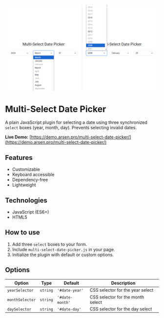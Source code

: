 <kbd>
    <img src="img/multi-select-date-picker.png" alt="Multi-Select Date Picker">
</kbd>


# Multi-Select Date Picker
A plain JavaScript plugin for selecting a date using three synchronized `select` boxes
(year, month, day). Prevents selecting invalid dates.


**Live Demo:**
[https://demo.arsen.pro/multi-select-date-picker/](https://demo.arsen.pro/multi-select-date-picker/)


## Features
* Customizable
* Keyboard accessible
* Dependency-free
* Lightweight


## Technologies
* JavaScript (ES6+)
* HTML5


## How to use
1. Add three `select` boxes to your form.
2. Include `multi-select-date-picker.js` in your page.
3. Initialize the plugin with default or custom options.


## Options
| Option          | Type     | Default         | Description                       |
|-----------------|----------|-----------------|-----------------------------------|
| `yearSelector`  | `string` | `'#date-year'`  | CSS selector for the year select  |
| `monthSelector` | `string` | `'#date-month'` | CSS selector for the month select |
| `daySelector`   | `string` | `'#date-day'`   | CSS selector for the day select   |